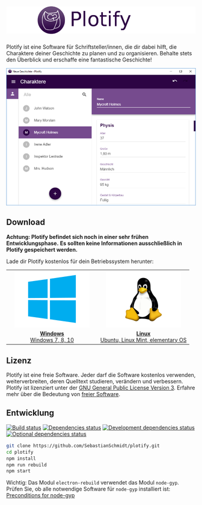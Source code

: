 # ![Plotify](docs/header.png)

Plotify ist eine Software für Schriftsteller/innen, die dir dabei hilft,
die Charaktere deiner Geschichte zu planen und zu organisieren.
Behalte stets den Überblick und erschaffe eine fantastische Geschichte!

![Screenshot von Plotify](docs/screenshot.png)


## Download

**Achtung: Plotify befindet sich noch in einer sehr frühen Entwicklungsphase.**
**Es sollten keine Informationen ausschließlich in Plotify gespeichert werden.**

Lade dir Plotify kostenlos für dein Betriebssystem herunter:

<table>
    <tr>
        <td align="center" width="50%">
            <a href="https://github.com/plotify/plotify/releases/download/v0.1.0/plotify-0.1.0-windows-x64.exe">
                <img src="docs/windows-logo.png" />
            </a>
         </td>
        <td align="center" width="50%">
            <a href="https://github.com/plotify/plotify/releases/download/v0.1.0/plotify-0.1.0-windows-x64.exe">
                <img src="docs/linux-logo.png" />
            </a>
        </td>
    </tr>
    <tr>
        <td align="center">
            <a href="https://github.com/plotify/plotify/releases/download/v0.1.0/plotify-0.1.0-linux-amd64.deb">
                <b>Windows</b><br />
                Windows 7, 8, 10
            </a>
        </td>
        <td align="center">
            <a href="https://github.com/plotify/plotify/releases/download/v0.1.0/plotify-0.1.0-linux-amd64.deb">
                <b>Linux</b><br />
                Ubuntu, Linux Mint, elementary OS
            </a>
        </td>
    </tr>
</table>


## Lizenz

Plotify ist eine freie Software. Jeder darf die Software kostenlos verwenden,
weiterverbreiten, deren Quelltext studieren, verändern und verbessern.
Plotify ist lizenziert unter der [GNU General Public License Version 3](LICENSE).
Erfahre mehr über die Bedeutung von [freier Software](https://www.gnu.org/philosophy/free-sw.de.html).


## Entwicklung

[![Build status](https://img.shields.io/travis/SebastianSchmidt/plotify/master.svg)](https://travis-ci.org/SebastianSchmidt/plotify)
[![Dependencies status](https://img.shields.io/david/SebastianSchmidt/plotify.svg)](https://david-dm.org/SebastianSchmidt/plotify)
[![Development dependencies status](https://img.shields.io/david/dev/SebastianSchmidt/plotify.svg)](https://david-dm.org/SebastianSchmidt/plotify?type=dev)
[![Optional dependencies status](https://img.shields.io/david/optional/SebastianSchmidt/plotify.svg)](https://david-dm.org/SebastianSchmidt/plotify?type=optional)


```bash
git clone https://github.com/SebastianSchmidt/plotify.git
cd plotify
npm install
npm run rebuild
npm start
```

Wichtig: Das Modul `electron-rebuild` verwendet das Modul `node-gyp`. Prüfen Sie,
ob alle notwendige Software für `node-gyp` installiert ist: [Preconditions for node-gyp](https://github.com/nodejs/node-gyp#installation)
